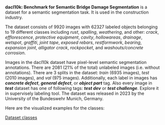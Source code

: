 **dacl10k: Benchmark for Semantic Bridge Damage Segmentation** is a dataset for a semantic segmentation task. It is used in the construction industry. 

The dataset consists of 9920 images with 62327 labeled objects belonging to 19 different classes including *rust*, *spalling*, *weathering*, and other: *crack*, *efflorescence*, *protective equipment*, *cavity*, *hollowareas*, *drainage*, *wetspot*, *graffiti*, *joint tape*, *exposed rebars*, *restformwork*, *bearing*, *expansion joint*, *alligator crack*, *rockpocket*, and *washouts/concrete corrosion*.

Images in the dacl10k dataset have pixel-level semantic segmentation annotations. There are 2081 (21% of the total) unlabeled images (i.e. without annotations). There are 3 splits in the dataset: *train* (6935 images), *test* (2010 images), and *val* (975 images). Additionally, each label in images has ***concrete defect***, ***general defect***, or ***object part*** tag. Also every image in ***test*** dataset has one of following tags: ***test dev*** or ***test challenge***. Explore it in supervisely labeling tool. The dataset was released in 2023 by the University of the Bundeswehr Munich, Germany.

Here are the visualized examples for the classes:

[Dataset classes](https://github.com/dataset-ninja/dacl10k/raw/main/visualizations/classes_preview.webm)
